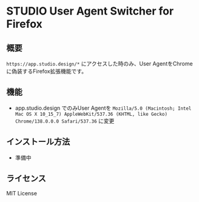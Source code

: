 # STUDIO User Agent Switcher for Firefox

## 概要
`https://app.studio.design/*` にアクセスした時のみ、User AgentをChromeに偽装するFirefox拡張機能です。

## 機能
- app.studio.design でのみUser Agentを `Mozilla/5.0 (Macintosh; Intel Mac OS X 10_15_7) AppleWebKit/537.36 (KHTML, like Gecko) Chrome/138.0.0.0 Safari/537.36` に変更

## インストール方法
- 準備中

## ライセンス
MIT License
